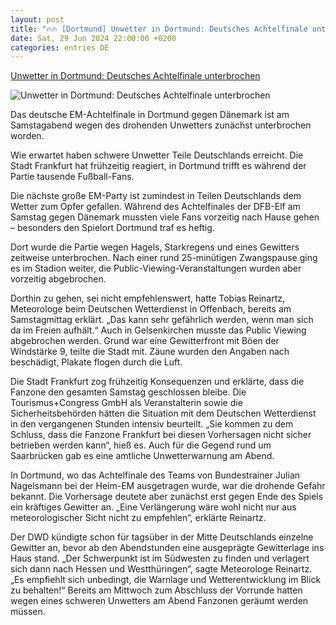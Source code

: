 ```yaml
---
layout: post
title: "🔥🔥 [Dortmund] Unwetter in Dortmund: Deutsches Achtelfinale unterbrochen"
date: Sat, 29 Jun 2024 22:00:00 +0200
categories: entries DE
---
```

[Unwetter in Dortmund: Deutsches Achtelfinale unterbrochen](https://bnn.de/nachrichten/deutschland-und-welt/unwetter-in-dortmund-deutsches-achtelfinale-unterbrochen)

![Unwetter in Dortmund: Deutsches Achtelfinale unterbrochen](https://static.bnn.de/nachrichten/deutschland-und-welt/urn-newsml-dpacom-20090101-240629-99-579828-nvy0r1/alternates/LANDSCAPE_13x7_BASE/urn-newsml-dpacom-20090101-240629-99-579828)

Das deutsche EM-Achtelfinale in Dortmund gegen Dänemark ist am Samstagabend wegen des drohenden Unwetters zunächst unterbrochen worden.

Wie erwartet haben schwere Unwetter Teile Deutschlands erreicht. Die Stadt Frankfurt hat frühzeitig reagiert, in Dortmund trifft es während der Partie tausende Fußball-Fans.

Die nächste große EM-Party ist zumindest in Teilen Deutschlands dem Wetter zum Opfer gefallen. Während des Achtelfinales der DFB-Elf am Samstag gegen Dänemark mussten viele Fans vorzeitig nach Hause gehen – besonders den Spielort Dortmund traf es heftig.

Dort wurde die Partie wegen Hagels, Starkregens und eines Gewitters zeitweise unterbrochen. Nach einer rund 25-minütigen Zwangspause ging es im Stadion weiter, die Public-Viewing-Veranstaltungen wurden aber vorzeitig abgebrochen.

Dorthin zu gehen, sei nicht empfehlenswert, hatte Tobias Reinartz, Meteorologe beim Deutschen Wetterdienst in Offenbach, bereits am Samstagmittag erklärt. „Das kann sehr gefährlich werden, wenn man sich da im Freien aufhält.“ Auch in Gelsenkirchen musste das Public Viewing abgebrochen werden. Grund war eine Gewitterfront mit Böen der Windstärke 9, teilte die Stadt mit. Zäune wurden den Angaben nach beschädigt, Plakate flogen durch die Luft.

Die Stadt Frankfurt zog frühzeitig Konsequenzen und erklärte, dass die Fanzone den gesamten Samstag geschlossen bleibe. Die Tourismus+Congress GmbH als Veranstalterin sowie die Sicherheitsbehörden hätten die Situation mit dem Deutschen Wetterdienst in den vergangenen Stunden intensiv beurteilt. „Sie kommen zu dem Schluss, dass die Fanzone Frankfurt bei diesen Vorhersagen nicht sicher betrieben werden kann“, hieß es. Auch für die Gegend rund um Saarbrücken gab es eine amtliche Unwetterwarnung am Abend.

In Dortmund, wo das Achtelfinale des Teams von Bundestrainer Julian Nagelsmann bei der Heim-EM ausgetragen wurde, war die drohende Gefahr bekannt. Die Vorhersage deutete aber zunächst erst gegen Ende des Spiels ein kräftiges Gewitter an. „Eine Verlängerung wäre wohl nicht nur aus meteorologischer Sicht nicht zu empfehlen“, erklärte Reinartz.

Der DWD kündigte schon für tagsüber in der Mitte Deutschlands einzelne Gewitter an, bevor ab den Abendstunden eine ausgeprägte Gewitterlage ins Haus stand. „Der Schwerpunkt ist im Südwesten zu finden und verlagert sich dann nach Hessen und Westthüringen“, sagte Meteorologe Reinartz. „Es empfiehlt sich unbedingt, die Warnlage und Wetterentwicklung im Blick zu behalten!“ Bereits am Mittwoch zum Abschluss der Vorrunde hatten wegen eines schweren Unwetters am Abend Fanzonen geräumt werden müssen.

